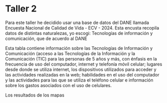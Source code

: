 # Taller 2

Para este taller he decidido usar una base de datos del DANE llamada Encuesta Nacional de Calidad de Vida - ECV - 2024. 
Esta encusta recopila datos de distintas naturalezas, yo escogi: Tecnologías de información y comunicación, que de acuerdo al DANE

Esta tabla contiene información sobre las Tecnologías de Información y Comunicación (acceso a las Tecnologías de la Información y la Comunicación (TIC) para las personas de 5 años y más, con énfasis en la frecuencia de uso del computador, internet y telefonía móvil celular; lugares desde donde se utiliza internet, los dispositivos utilizados para acceder y las actividades realizadas en la web; habilidades en el uso del computador y las actividades para las que se utiliza el teléfono celular e información sobre los gastos asociados con el uso de celulares.

Los resultados de los mapas 

```{tableofcontents}
```
